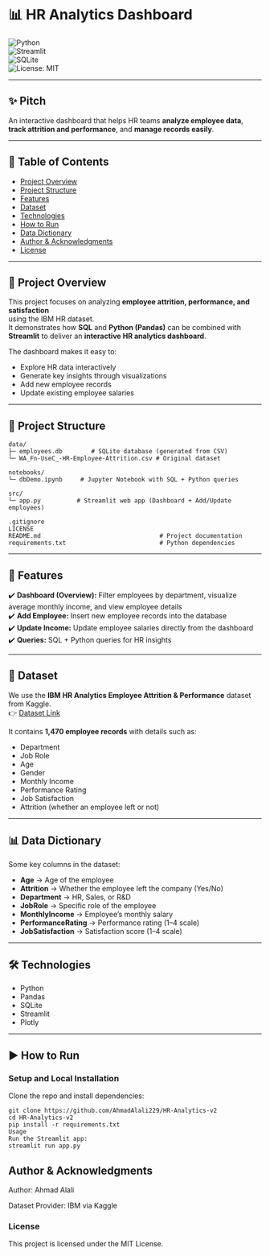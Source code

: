 # 📊 HR Analytics Dashboard  

![Python](https://img.shields.io/badge/Python-3.10-blue?logo=python)  
![Streamlit](https://img.shields.io/badge/Streamlit-App-red?logo=streamlit)  
![SQLite](https://img.shields.io/badge/SQLite-Database-green?logo=sqlite)  
![License: MIT](https://img.shields.io/badge/License-MIT-green.svg)  

---

## ✨ Pitch  
An interactive dashboard that helps HR teams **analyze employee data**,  
**track attrition and performance**, and **manage records easily**.  

---

## 📑 Table of Contents  
- [Project Overview](#-project-overview)  
- [Project Structure](#-project-structure)  
- [Features](#-features)  
- [Dataset](#-dataset)  
- [Technologies](#-technologies)  
- [How to Run](#-how-to-run)  
- [Data Dictionary](#-data-dictionary)  
- [Author & Acknowledgments](#-author--acknowledgments)  
- [License](#-license)  

---

## 📘 Project Overview  
This project focuses on analyzing **employee attrition, performance, and satisfaction**  
using the IBM HR dataset.  
It demonstrates how **SQL** and **Python (Pandas)** can be combined with  
**Streamlit** to deliver an **interactive HR analytics dashboard**.  

The dashboard makes it easy to:  
- Explore HR data interactively  
- Generate key insights through visualizations  
- Add new employee records  
- Update existing employee salaries  

---

## 📂 Project Structure  
    data/   
    ├─ employees.db        # SQLite database (generated from CSV)     
    └─ WA_Fn-UseC_-HR-Employee-Attrition.csv # Original dataset

    notebooks/   
    └─ dbDemo.ipynb     # Jupyter Notebook with SQL + Python queries

    src/   
    └─ app.py          # Streamlit web app (Dashboard + Add/Update employees)

    .gitignore
    LICENSE
    README.md                                 # Project documentation
    requirements.txt                          # Python dependencies
---

## 🚀 Features  
✔️ **Dashboard (Overview):** Filter employees by department, visualize average monthly income, and view employee details  
✔️ **Add Employee:** Insert new employee records into the database  
✔️ **Update Income:** Update employee salaries directly from the dashboard  
✔️ **Queries:** SQL + Python queries for HR insights  

---

## 📑 Dataset  
We use the **IBM HR Analytics Employee Attrition & Performance** dataset from Kaggle.  
👉 [Dataset Link](https://www.kaggle.com/datasets/pavansubhasht/ibm-hr-analytics-attrition-dataset)  

It contains **1,470 employee records** with details such as:  
- Department  
- Job Role  
- Age  
- Gender  
- Monthly Income  
- Performance Rating  
- Job Satisfaction  
- Attrition (whether an employee left or not)  

---

## 📊 Data Dictionary  
Some key columns in the dataset:  

- **Age** → Age of the employee  
- **Attrition** → Whether the employee left the company (Yes/No)  
- **Department** → HR, Sales, or R&D  
- **JobRole** → Specific role of the employee  
- **MonthlyIncome** → Employee’s monthly salary  
- **PerformanceRating** → Performance rating (1–4 scale)  
- **JobSatisfaction** → Satisfaction score (1–4 scale)  

---

## 🛠️ Technologies  
- Python  
- Pandas  
- SQLite  
- Streamlit  
- Plotly  

---

## ▶️ How to Run  

### Setup and Local Installation  
Clone the repo and install dependencies:  

    git clone https://github.com/AhmadAlali229/HR-Analytics-v2
    cd HR-Analytics-v2
    pip install -r requirements.txt
    Usage
    Run the Streamlit app:
    streamlit run app.py


## Author & Acknowledgments
Author: Ahmad Alali

Dataset Provider: IBM via Kaggle

### License   
This project is licensed under the MIT License.